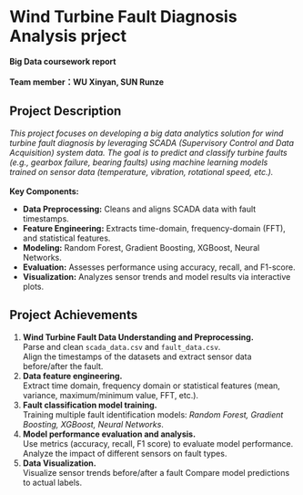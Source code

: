 # Wind Turbine Fault Diagnosis Analysis prject
**Big Data coursework report**\
\
**Team member：WU Xinyan, SUN Runze**
## Project Description
_This project focuses on developing a big data analytics solution for wind turbine fault diagnosis by leveraging SCADA (Supervisory Control and Data Acquisition) system data. The goal is to predict and classify turbine faults (e.g., gearbox failure, bearing faults) using machine learning models trained on sensor data (temperature, vibration, rotational speed, etc.)._\
\
**Key Components:**
+ **Data Preprocessing:** Cleans and aligns SCADA data with fault timestamps.
+ **Feature Engineering:** Extracts time-domain, frequency-domain (FFT), and statistical features.
+ **Modeling:** Random Forest, Gradient Boosting, XGBoost, Neural Networks.
+ **Evaluation:** Assesses performance using accuracy, recall, and F1-score.
+ **Visualization:** Analyzes sensor trends and model results via interactive plots.
## Project Achievements
1. **Wind Turbine Fault Data Understanding and Preprocessing.**\
Parse and clean `scada_data.csv` and `fault_data.csv`.\
Align the timestamps of the datasets and extract sensor data before/after the fault.
2. **Data feature engineering.**\
Extract time domain, frequency domain or statistical features (mean, variance, maximum/minimum value, FFT, etc.).
3. **Fault classification model training.**\
Training multiple fault identification models: _Random Forest, Gradient Boosting, XGBoost, Neural Networks_.
4. **Model performance evaluation and analysis.**\
Use metrics (accuracy, recall, F1 score) to evaluate model performance.\
Analyze the impact of different sensors on fault types.
5. **Data Visualization.**\
Visualize sensor trends before/after a fault Compare model predictions to actual labels.
